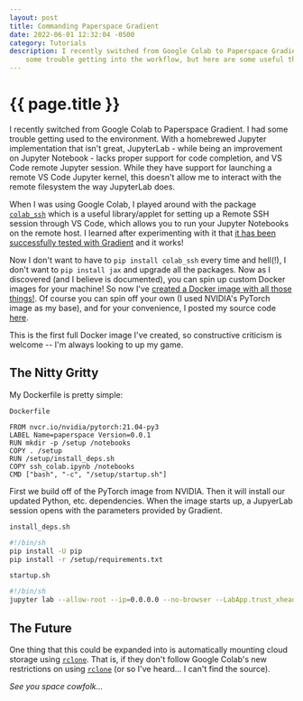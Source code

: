 ```yaml
---
layout: post
title: Commanding Paperspace Gradient
date: 2022-06-01 12:32:04 -0500
category: Tutorials
description: I recently switched from Google Colab to Paperspace Gradient. I had
    some trouble getting into the workflow, but here are some useful things I found.
---
```

# {{ page.title }}

I recently switched from Google Colab to Paperspace Gradient. I had some trouble
getting used to the environment. With a homebrewed Jupyter implementation that
isn't great, JupyterLab - while being an improvement on Jupyter Notebook - lacks proper
support for code completion, and VS Code remote Jupyter session. While they have
support for launching a remote VS Code Jupyter kernel, this doesn't allow me to
interact with the remote filesystem the way JupyterLab does.

When I was using Google Colab, I played around with the package
[`colab_ssh`](https://github.com/WassimBenzarti/colab-ssh) which is a useful
library/applet for setting up a Remote SSH session through VS Code, which allows
you to run your Jupyter Notebooks on the remote host. I learned after
experimenting with it that [it has been successfully tested
with Gradient](https://github.com/WassimBenzarti/colab-ssh#notice) and it works!

Now I don't want to have to `pip install colab_ssh` every time and hell(!), I
don't want to `pip install jax` and upgrade all the packages. Now as I
discovered (and I believe is documented), you can spin up custom Docker images 
for your machine! So now I've [created a Docker image with all 
those things!](https://hub.docker.com/r/frederickgeek8/gradient). Of course you
can spin off your own (I used NVIDIA's PyTorch image as my base), and for your
convenience, I posted my source code 
[here](https://github.com/FrederickGeek8/gradient-space).

This is the first full Docker image I've created, so constructive criticism is
welcome -- I'm always looking to up my game.

## The Nitty Gritty

My Dockerfile is pretty simple:

`Dockerfile`
```docker
FROM nvcr.io/nvidia/pytorch:21.04-py3
LABEL Name=paperspace Version=0.0.1
RUN mkdir -p /setup /notebooks
COPY . /setup
RUN /setup/install_deps.sh
COPY ssh_colab.ipynb /notebooks
CMD ["bash", "-c", "/setup/startup.sh"]
```
First we build off of the PyTorch image from NVIDIA. Then it will install
our updated Python, etc. dependencies. When the image starts up, a JupyerLab
session opens with the parameters provided by Gradient.

`install_deps.sh`
```bash
#!/bin/sh
pip install -U pip
pip install -r /setup/requirements.txt
```

`startup.sh`
```bash
#!/bin/sh
jupyter lab --allow-root --ip=0.0.0.0 --no-browser --LabApp.trust_xheaders=True --LabApp.disable_check_xsrf=False --LabApp.allow_remote_access=True --LabApp.allow_origin='*'
```

## The Future
One thing that this could be expanded into is automatically mounting cloud
storage using [`rclone`](https://rclone.org/). That is, if they don't follow
Google Colab's new restrictions on using [`rclone`](https://rclone.org/) (or so
I've heard... I can't find the source).

*See you space cowfolk...*